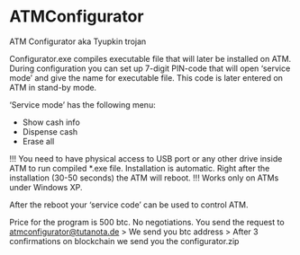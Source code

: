 # ATMConfigurator
ATM Configurator aka Tyupkin trojan

Configurator.exe compiles executable file that will later be installed on ATM.
During configuration you can set up 7-digit PIN-code that will open ‘service mode’ and give the name for executable file. This code is later entered on ATM in stand-by mode.

‘Service mode’ has the following menu:
- Show cash info
- Dispense cash
- Erase all

!!! You need to have physical access to USB port or any other drive inside ATM to run compiled *.exe file. Installation is automatic. Right after the installation (30-50 seconds) the ATM will reboot.
!!! Works only on ATMs under Windows XP.

After the reboot your ‘service code’ can be used to control ATM.

Price for the program is 500 btc. No negotiations.
You send the request to atmconfigurator@tutanota.de > We send you btc address > After 3 confirmations on blockchain we send you the configurator.zip
